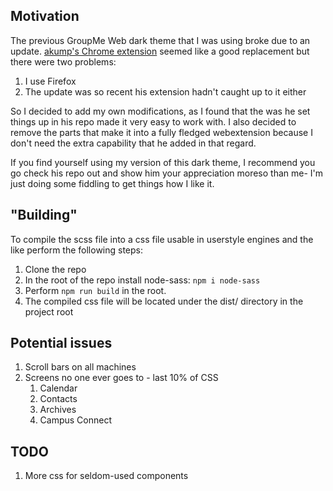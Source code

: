 ## Motivation
The previous GroupMe Web dark theme that I was using broke due to an update. [akump's Chrome extension](https://github.com/akump/GroupMeDarkTheme) seemed like a good replacement but there were two problems:
1. I use Firefox
2. The update was so recent his extension hadn't caught up to it either

So I decided to add my own modifications, as I found that the was he set things up in his repo made it very easy to work with. I also decided to remove the parts that make it into a fully fledged webextension because I don't need the extra capability that he added in that regard.


If you find yourself using my version of this dark theme, I recommend you go check his repo out and show him your appreciation moreso than me- I'm just doing some fiddling to get things how I like it.

## "Building"
To compile the scss file into a css file usable in userstyle engines and the like perform the following steps:
1. Clone the repo
2. In the root of the repo install node-sass: ```npm i node-sass```
3. Perform ```npm run build``` in the root.
4. The compiled css file will be located under the dist/ directory in the project root

## Potential issues

1. Scroll bars on all machines
2. Screens no one ever goes to - last 10% of CSS
   1. Calendar
   2. Contacts
   3. Archives
   4. Campus Connect

## TODO

1. More css for seldom-used components
